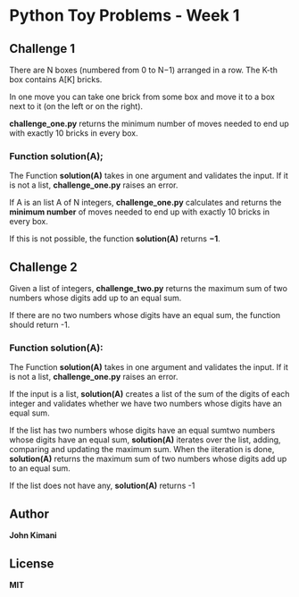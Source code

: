 # Python Toy Problems - Week 1

## Challenge 1

There are N boxes (numbered from 0 to N−1) arranged in a row. The K-th box contains A[K] bricks.

In one move you can take one brick from some box and move it to a box next to it (on the left or on the right).

**challenge_one.py** returns the minimum number of moves needed to end up with exactly 10 bricks in every box.

### Function solution(A);

The Function **solution(A)** takes in one argument and validates the input. If it is not a list, **challenge_one.py** raises an error.

If A is an list A of N integers, **challenge_one.py** calculates and returns the **minimum number** of moves needed to end up with exactly 10 bricks in every box.

If this is not possible, the function **solution(A)** returns **−1**.

## Challenge 2

Given a list of integers, **challenge_two.py** returns the maximum sum of two numbers whose digits add up to an equal sum.

If there are no two numbers whose digits have an equal sum, the function should return -1.

### Function solution(A):

The Function **solution(A)** takes in one argument  and validates the input. If it is not a list, **challenge_one.py** raises an error.

If the input is a list, **solution(A)** creates a list of the sum of the digits of each integer and validates whether we have two numbers whose digits have an equal sum. 

If the list has two numbers whose digits have an equal sumtwo numbers whose digits have an equal sum, **solution(A)** iterates over the list, adding, comparing and updating the maximum sum. When the iiteration is done, **solution(A)** returns the maximum sum of two numbers whose digits add up to an equal sum.

If the list does not have any, **solution(A)** returns -1



## Author
**John Kimani**

## License
**MIT**